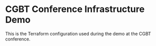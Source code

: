 # CGBT Conference Infrastructure Demo

This is the Terraform configuration used during the demo at the CGBT conference.